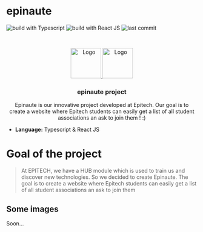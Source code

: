 # epinaute

![build with Typescript](https://img.shields.io/badge/Build%20with-Typescript-green)
![build with React JS](https://img.shields.io/badge/Build%20with-React%20JS-green)
![last commit](https://img.shields.io/github/last-commit/AnthoniMarie/epinaute)

<!-- PROJECT LOGO -->
<br />
<p align="center">
  <a href="https://anthoni-marie.fr">
    <img src="https://s.anthoni-marie.fr/m_w/2021/img/logo-black.png" alt="Logo" width="80" height="80">
  <a href="https://github.com/MrZalTy">
    <img src="https://avatars.githubusercontent.com/u/25481821?v=4" alt="Logo" width="80" height="80">
  </a>

  <h3 align="center">epinaute project</h3>

  <p align="center">
    Epinaute is our innovative project developed at Epitech. Our goal is to create a website where Epitech students can easily get a list of all student associations an ask to join them ! :)  </p>
</p>


- **Language:** Typescript & React JS

# Goal of the project

> At EPITECH, we have a HUB module which is used to train us and discover new technologies. So we decided to create Epinaute. The goal is to create a website where Epitech students can easily get a list of all student associations an ask to join them

## Some images

Soon...